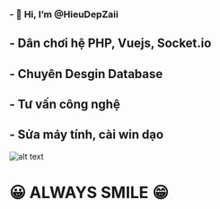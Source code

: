 ### - 👋 Hi, I’m @HieuDepZaii ###
## - Dân chơi hệ PHP, Vuejs, Socket.io ##
## - Chuyên Desgin Database ##
## - Tư vấn công nghệ ##
## - Sửa máy tính, cài win dạo ##



![alt text](https://i.pinimg.com/originals/c1/19/31/c119310738950dfc90828e17d03beff7.jpg) 

# 😀 ALWAYS SMILE 😁
<!---
HieuDepZaii/HieuDepZaii is a ✨ special ✨ repository because its `README.md` (this file) appears on your GitHub profile.
You can click the Preview link to take a look at your changes.
--->
